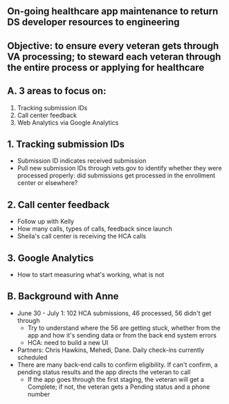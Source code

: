 ## On-going healthcare app maintenance to return DS developer resources to engineering

## Objective: to ensure every veteran gets through VA processing; to steward each veteran through the entire process or applying for healthcare 

## A. 3 areas to focus on:
1. Tracking submission IDs
2. Call center feedback
3. Web Analytics via Google Analytics

## 1. Tracking submission IDs
- Submission ID indicates received submission
- Pull new submission IDs through vets.gov to identify whether they were processed properly: did submissions get processed in the enrollment center or elsewhere?

## 2. Call center feedback
- Follow up with Kelly
- How many calls, types of calls, feedback since launch
- Sheila's call center is receiving the HCA calls

## 3. Google Analytics
- How to start measuring what's working, what is not

## B. Background with Anne
- June 30 - July 1: 102 HCA submissions, 46 processed, 56 didn't get through
  - Try to understand where the 56 are getting stuck, whether from the app and how it's sending data or from the back end system errors
  - HCA: need to build a new UI
- Partners: Chris Hawkins, Mehedi, Dane. Daily check-ins currently scheduled
- There are many back-end calls to confirm eligibility. If can't confirm, a pending status results and the app directs the veteran to call
  - If the app goes through the first staging, the veteran will get a Complete; if not, the veteran gets a Pending status and a phone number
